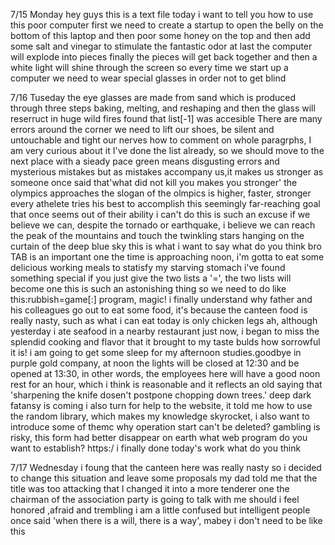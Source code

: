 7/15 Monday
hey guys this is a text file
today i want to tell you how to use this poor computer
first we need to create a startup to open the belly on the bottom of this laptop
and then poor some honey on the top
and then add some salt and vinegar to stimulate the fantastic odor
at last the computer will explode into pieces
finally the pieces will get back together
and then a white light will shine through the screen
so every time we start up a computer
we need to wear special glasses in order not to get blind



7/16 Tuseday
the eye glasses are made from sand
which is produced through three steps
baking, melting, and reshaping
and then the glass will reserruct in huge wild fires
found that list[-1] was accesible
There are many errors around the corner
we need to lift our shoes, be silent and untouchable and tight our nerves
how to comment on whole paragrphs, I am very curious about it
I've done the list already, so we should move to the next place with a sieady pace
green means disgusting errors and mysterious mistakes
but as mistakes accompany us,it makes us stronger
as someone once said that'what did not kill you makes you stronger'
the olympics approaches
the slogan of the olmpics is higher, faster, stronger every athelete tries his best to accomplish this seemingly far-reaching goal that once seems out of their ability
i can't do this is such an excuse
if we believe we can, despite the tornado or earthquake,
i believe we can reach the peak of the mountains and touch the twinkling stars hanging on the curtain of the deep blue sky
this is what i want to say
what do you think bro
TAB is an important one
the time is approaching noon, i'm gotta to eat some delicious working meals to statisfy my starving stomach 
i've found something special
if you just give the two lists a '=', the two lists will become one
this is such an astonishing thing
so we need to do like this:rubbish=game[:]
program, magic!
i finally understand why father and his colleagues go out to eat some food, it's because the canteen food is really nasty, such as what i can eat today is only chicken legs
ah, although yesterday i ate seafood in a nearby restaurant just now, i began to miss the splendid cooking and flavor that it brought to my taste bulds
how sorrowful it is!
i am going to get some sleep for my afternoon studies.goodbye
in purple gold company, at noon the lights will be closed at 12:30 and be opened at 13:30, in other words, the employees here will have a good noon rest for an hour, which i think is reasonable and it reflects an old saying that 'sharpening the knife dosen't postpone chopping down trees.'
deep dark fatansy is coming
i also turn for help to the website, it told me how to use the random library, which makes my knowledge skyrocket, i also want to introduce some of themc
why operation start can't be deleted?
gambling is risky, this form had better disappear on earth 
what web program do you want to establish? https:/
i finally done today's work what do you think



7/17 Wednesday
i foung that the canteen here was really nasty
so i decided to change this situation
and leave some proposals
my dad told me that the title was too attacking that l changed it into a more tenderer one
the chairman of the association party is going to talk with me
should i feel honored ,afraid and trembling
i am a little confused
but intelligent people once said 'when there is a will, there is a way', mabey i don't need to be like this













